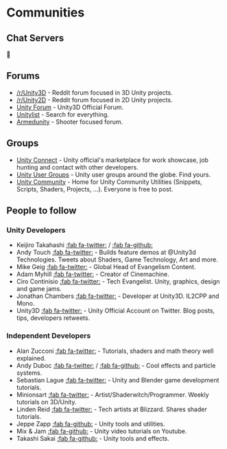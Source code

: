 # Communities <a name="communities"></a>

## Chat Servers <a name="chat-servers"></a>

:construction:

## Forums <a name="forums"></a>

* [/r/Unity3D](https://www.reddit.com/r/Unity3D/ "") - Reddit forum focused in 3D Unity projects.
* [/r/Unity2D](https://www.reddit.com/r/Unity2D/ "") - Reddit forum focused in 2D Unity projects.
* [Unity Forum](https://forum.unity.com/ "") - Unity3D Official Forum.
* [Unitylist](https://unitylist.com/) - Search for everything.
* [Armedunity](https://armedunity.com/) - Shooter focused forum.

## Groups <a name="groups"></a>

* [Unity Connect](https://connect.unity.com/ "") - Unity official's marketplace for work showcase, job hunting and contact with other developers.
* [Unity User Groups](https://unity3d.com/es/community/user-groups "") - Unity user groups around the globe. Find yours.
* [Unity Community](https://github.com/UnityCommunity "") - Home for Unity Community Utilities (Snippets, Scripts, Shaders, Projects, ...). Everyone is free to post.

## People to follow <a name="people-to-follow"></a>

### Unity Developers <a name="follow-unity-developers"></a>

* Keijiro Takahashi [:fab fa-twitter:](https://twitter.com/_kzr) / [:fab fa-github:](https://github.com/keijiro)
* Andy Touch [:fab fa-twitter:](https://twitter.com/andytouch) - Builds feature demos at @Unity3d Technologies. Tweets about Shaders, Game Technology, Art and more.
* Mike Geig [:fab fa-twitter:](https://twitter.com/mikegeig) - Global Head of Evangelism Content.
* Adam Myhill [:fab fa-twitter:](https://twitter.com/Adamjcmyhill) - Creator of Cinemachine.
* Ciro Continisio [:fab fa-twitter:](https://twitter.com/CiroContns) -  Tech Evangelist. Unity, graphics, design and game jams.
* Jonathan Chambers [:fab fa-twitter:](https://twitter.com/jon_cham) - Developer at Unity3D. IL2CPP and Mono.
* Unity3D [:fab fa-twitter:](https://twitter.com/unity3d) - Unity Official Account on Twitter. Blog posts, tips, developers retweets.

### Independent Developers <a name="follow-independent-developers"></a>

* Alan Zucconi [:fab fa-twitter:](https://twitter.com/AlanZucconi) - Tutorials, shaders and math theory well explained.
* Andy Duboc [:fab fa-twitter:](https://twitter.com/andyduboc) / [:fab fa-github:](https://github.com/andydbc) -  Cool effects and particle systems.
* Sebastian Lague [:fab fa-twitter:](https://twitter.com/SebastianLague) - Unity and Blender game development tutorials.
* Minionsart [:fab fa-twitter:](https://twitter.com/minionsart) - Artist/Shaderwitch/Programmer. Weekly tutorials on 3D/Unity.
* Linden Reid [:fab fa-twitter:](https://twitter.com/so_good_lin) - Tech artists at Blizzard. Shares shader tutorials.
* Jeppe Zapp [:fab fa-github:](https://github.com/mrzapp) - Unity tools and utilities.
* Mix & Jam [:fab fa-github:](https://github.com/mixandjam) - Unity video tutorials on Youtube.
* Takashi Sakai [:fab fa-github:](https://github.com/mob-sakai) - Unity tools and effects.
